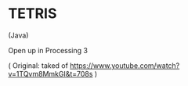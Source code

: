 # TETRIS
(Java)

Open up in Processing 3

( Original: taked of https://www.youtube.com/watch?v=1TQvm8MmkGI&t=708s )
